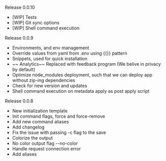 Release 0.0.10

- [WIP] Tests
- [WIP] Git sync options
- [WIP] Shell command execution

Release 0.0.9

- Environments, and env management
- Override values from yaml from .env using {{}} pattern
- Snippets, used for quick installation
- ~~ Analytics~~ Replaced with feedback program (We belive in privacy by default)
- Optimize node_modules deployment, such that we can deploy app without zip-ing dependencies
- Check for new version and updates
- Shell command execution on metadata apply as post apply script

Release 0.0.8

- New initialization template
- Init command flags, force and force-remove
- Add new command aliases
- Add changelog
- Fix the issue with passing -c flag to the save
- Colorize the output
- No color output flag --no-color
- Handle request connection error
- Add aliases
